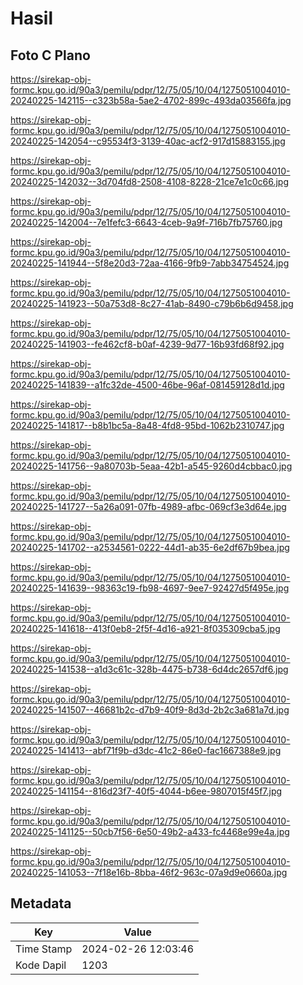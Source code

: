# Hasil

## Foto C Plano

https://sirekap-obj-formc.kpu.go.id/90a3/pemilu/pdpr/12/75/05/10/04/1275051004010-20240225-142115--c323b58a-5ae2-4702-899c-493da03566fa.jpg

https://sirekap-obj-formc.kpu.go.id/90a3/pemilu/pdpr/12/75/05/10/04/1275051004010-20240225-142054--c95534f3-3139-40ac-acf2-917d15883155.jpg

https://sirekap-obj-formc.kpu.go.id/90a3/pemilu/pdpr/12/75/05/10/04/1275051004010-20240225-142032--3d704fd8-2508-4108-8228-21ce7e1c0c66.jpg

https://sirekap-obj-formc.kpu.go.id/90a3/pemilu/pdpr/12/75/05/10/04/1275051004010-20240225-142004--7e1fefc3-6643-4ceb-9a9f-716b7fb75760.jpg

https://sirekap-obj-formc.kpu.go.id/90a3/pemilu/pdpr/12/75/05/10/04/1275051004010-20240225-141944--5f8e20d3-72aa-4166-9fb9-7abb34754524.jpg

https://sirekap-obj-formc.kpu.go.id/90a3/pemilu/pdpr/12/75/05/10/04/1275051004010-20240225-141923--50a753d8-8c27-41ab-8490-c79b6b6d9458.jpg

https://sirekap-obj-formc.kpu.go.id/90a3/pemilu/pdpr/12/75/05/10/04/1275051004010-20240225-141903--fe462cf8-b0af-4239-9d77-16b93fd68f92.jpg

https://sirekap-obj-formc.kpu.go.id/90a3/pemilu/pdpr/12/75/05/10/04/1275051004010-20240225-141839--a1fc32de-4500-46be-96af-081459128d1d.jpg

https://sirekap-obj-formc.kpu.go.id/90a3/pemilu/pdpr/12/75/05/10/04/1275051004010-20240225-141817--b8b1bc5a-8a48-4fd8-95bd-1062b2310747.jpg

https://sirekap-obj-formc.kpu.go.id/90a3/pemilu/pdpr/12/75/05/10/04/1275051004010-20240225-141756--9a80703b-5eaa-42b1-a545-9260d4cbbac0.jpg

https://sirekap-obj-formc.kpu.go.id/90a3/pemilu/pdpr/12/75/05/10/04/1275051004010-20240225-141727--5a26a091-07fb-4989-afbc-069cf3e3d64e.jpg

https://sirekap-obj-formc.kpu.go.id/90a3/pemilu/pdpr/12/75/05/10/04/1275051004010-20240225-141702--a2534561-0222-44d1-ab35-6e2df67b9bea.jpg

https://sirekap-obj-formc.kpu.go.id/90a3/pemilu/pdpr/12/75/05/10/04/1275051004010-20240225-141639--98363c19-fb98-4697-9ee7-92427d5f495e.jpg

https://sirekap-obj-formc.kpu.go.id/90a3/pemilu/pdpr/12/75/05/10/04/1275051004010-20240225-141618--413f0eb8-2f5f-4d16-a921-8f035309cba5.jpg

https://sirekap-obj-formc.kpu.go.id/90a3/pemilu/pdpr/12/75/05/10/04/1275051004010-20240225-141538--a1d3c61c-328b-4475-b738-6d4dc2657df6.jpg

https://sirekap-obj-formc.kpu.go.id/90a3/pemilu/pdpr/12/75/05/10/04/1275051004010-20240225-141507--46681b2c-d7b9-40f9-8d3d-2b2c3a681a7d.jpg

https://sirekap-obj-formc.kpu.go.id/90a3/pemilu/pdpr/12/75/05/10/04/1275051004010-20240225-141413--abf71f9b-d3dc-41c2-86e0-fac1667388e9.jpg

https://sirekap-obj-formc.kpu.go.id/90a3/pemilu/pdpr/12/75/05/10/04/1275051004010-20240225-141154--816d23f7-40f5-4044-b6ee-9807015f45f7.jpg

https://sirekap-obj-formc.kpu.go.id/90a3/pemilu/pdpr/12/75/05/10/04/1275051004010-20240225-141125--50cb7f56-6e50-49b2-a433-fc4468e99e4a.jpg

https://sirekap-obj-formc.kpu.go.id/90a3/pemilu/pdpr/12/75/05/10/04/1275051004010-20240225-141053--7f18e16b-8bba-46f2-963c-07a9d9e0660a.jpg


## Metadata

| Key        | Value               |
| ---------- | ------------------- |
| Time Stamp | 2024-02-26 12:03:46 |
| Kode Dapil | 1203                |



